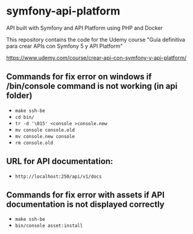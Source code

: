 # symfony-api-platform
API built with Symfony and API Platform using PHP and Docker

This repository contains the code for the Udemy course "Guía definitiva para crear APIs con Symfony 5 y API Platform"

https://www.udemy.com/course/crear-api-con-symfony-y-api-platform/

## Commands for fix error on windows if /bin/console command is not working (in api folder)
- `make ssh-be`
- `cd bin/`
- `tr -d '\015' <console >console.new`
- `mv console console.old`
- `mv console.new console`
- `rm console.old`

## URL for API documentation:
- `http://localhost:250/api/v1/docs`

## Commands for fix error with assets if API documentation is not displayed correctly
- `make ssh-be`
- `bin/console asset:install`
